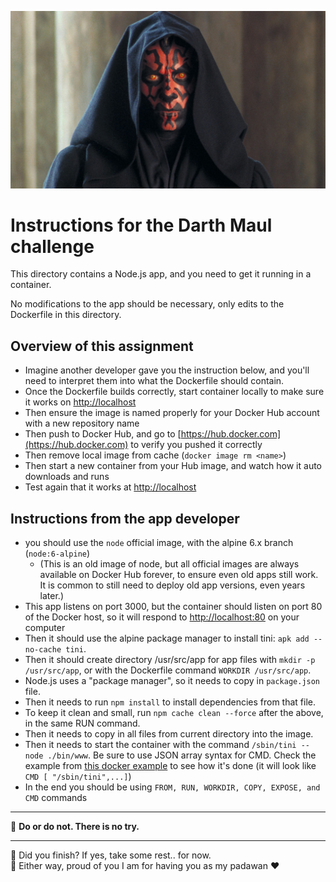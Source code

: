 ![](../../../media/module-2/darth-maul.jpg)

# Instructions for the Darth Maul challenge

This directory contains a Node.js app, and you need to get it running in a container.

No modifications to the app should be necessary, only edits to the Dockerfile in this directory.

## Overview of this assignment

- Imagine another developer gave you the instruction below, and you'll need to interpret them into what the Dockerfile should contain.
- Once the Dockerfile builds correctly, start container locally to make sure it works on [http://localhost](http://localhost)
- Then ensure the image is named properly for your Docker Hub account with a new repository name
- Then push to Docker Hub, and go to [https://hub.docker.com](https://hub.docker.com) to verify you pushed it correctly
- Then remove local image from cache (`docker image rm <name>`)
- Then start a new container from your Hub image, and watch how it auto downloads and runs
- Test again that it works at [http://localhost](http://localhost)

## Instructions from the app developer

- you should use the `node` official image, with the alpine 6.x branch (`node:6-alpine`)
  - (This is an old image of node, but all official images are always available on Docker Hub forever, to ensure even old apps still work. It is common to still need to deploy old app versions, even years later.)
- This app listens on port 3000, but the container should listen on port 80 of the Docker host, so it will respond to [http://localhost:80](http://localhost:80) on your computer
- Then it should use the alpine package manager to install tini: `apk add --no-cache tini`.
- Then it should create directory /usr/src/app for app files with `mkdir -p /usr/src/app`, or with the Dockerfile command `WORKDIR /usr/src/app`.
- Node.js uses a "package manager", so it needs to copy in `package.json` file.
- Then it needs to run `npm install` to install dependencies from that file.
- To keep it clean and small, run `npm cache clean --force` after the above, in the same RUN command.
- Then it needs to copy in all files from current directory into the image.
- Then it needs to start the container with the command `/sbin/tini -- node ./bin/www`. Be sure to use JSON array syntax for CMD. Check the example from [this docker example](../dockerfile-example-1/Dockerfile) to see how it's done (it will look like `CMD [ "/sbin/tini",...]`)
- In the end you should be using `FROM, RUN, WORKDIR, COPY, EXPOSE, and CMD` commands

<hr>

🤖 **Do or do not. There is no try.**

<hr>

🤖 Did you finish? If yes, take some rest.. for now.\
🤖 Either way, proud of you I am for having you as my padawan ❤️